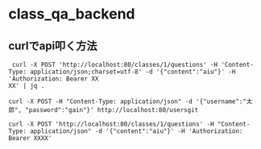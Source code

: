 # class_qa_backend

## curlでapi叩く方法

```shell
 curl -X POST 'http://localhost:80/classes/1/questions' -H 'Content-Type: application/json;charset=utf-8' -d '{"content":"aiu"}' -H 'Authorization: Bearer XX
XX' | jq .
```

```shell
curl -X POST -H "Content-Type: application/json" -d '{"username":"太郎", "password":"gain"}' http://localhost:80/usersgit 
```

```shell
curl -X POST 'http://localhost:80/classes/1/questions' -H "Content-Type: application/json" -d '{"content":"aiu"}' -H 'Authorization: Bearer XXXX'
```